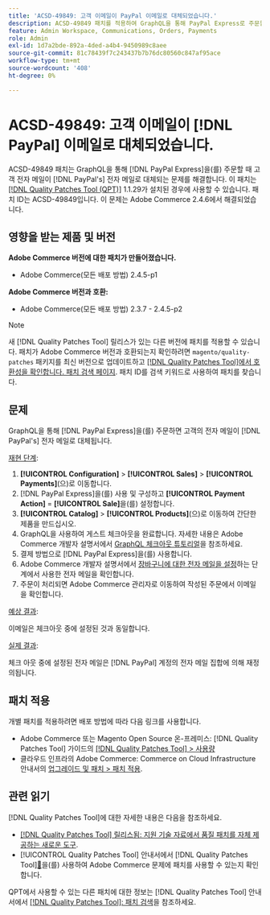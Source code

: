 ```yaml
---
title: 'ACSD-49849: 고객 이메일이 PayPal 이메일로 대체되었습니다.'
description: ACSD-49849 패치를 적용하여 GraphQL을 통해 PayPal Express로 주문할 때 고객 이메일이 PayPal 이메일로 대체되는 Adobe Commerce 문제를 해결합니다.
feature: Admin Workspace, Communications, Orders, Payments
role: Admin
exl-id: 1d7a2bde-892a-4ded-a4b4-9450989c8aee
source-git-commit: 81c78439f7c243437b7b76dc80560c847af95ace
workflow-type: tm+mt
source-wordcount: '408'
ht-degree: 0%

---
```


# ACSD-49849: 고객 이메일이 [!DNL PayPal] 이메일로 대체되었습니다.

ACSD-49849 패치는 GraphQL을 통해 [!DNL PayPal Express]을(를) 주문할 때 고객 전자 메일이 [!DNL PayPal's] 전자 메일로 대체되는 문제를 해결합니다. 이 패치는 [[!DNL Quality Patches Tool (QPT)]](https://experienceleague.adobe.com/en/docs/commerce-knowledge-base/kb/announcements/commerce-announcements/magento-quality-patches-released-new-tool-to-self-serve-quality-patches) 1.1.29가 설치된 경우에 사용할 수 있습니다. 패치 ID는 ACSD-49849입니다. 이 문제는 Adobe Commerce 2.4.6에서 해결되었습니다.

## 영향을 받는 제품 및 버전

**Adobe Commerce 버전에 대한 패치가 만들어졌습니다.**

* Adobe Commerce(모든 배포 방법) 2.4.5-p1

**Adobe Commerce 버전과 호환:**

* Adobe Commerce(모든 배포 방법) 2.3.7 - 2.4.5-p2

>[!NOTE]
>
>새 [!DNL Quality Patches Tool] 릴리스가 있는 다른 버전에 패치를 적용할 수 있습니다. 패치가 Adobe Commerce 버전과 호환되는지 확인하려면 `magento/quality-patches` 패키지를 최신 버전으로 업데이트하고 [[!DNL Quality Patches Tool]에서 호환성을 확인합니다. 패치 검색 페이지](https://experienceleague.adobe.com/tools/commerce-quality-patches/index.html). 패치 ID를 검색 키워드로 사용하여 패치를 찾습니다.

## 문제

GraphQL을 통해 [!DNL PayPal Express]을(를) 주문하면 고객의 전자 메일이 [!DNL PayPal's] 전자 메일로 대체됩니다.

<u>재현 단계</u>:

1. **[!UICONTROL Configuration]** > **[!UICONTROL Sales]** > **[!UICONTROL Payments]**(으)로 이동합니다.
1. [!DNL PayPal Express]을(를) 사용 및 구성하고 **[!UICONTROL Payment Action]** = **[!UICONTROL Sale]**&#x200B;을(를) 설정합니다.
1. **[!UICONTROL Catalog]** > **[!UICONTROL Products]**(으)로 이동하여 간단한 제품을 만드십시오.
1. GraphQL을 사용하여 게스트 체크아웃을 완료합니다. 자세한 내용은 Adobe Commerce 개발자 설명서에서 [GraphQL 체크아웃 튜토리얼](https://developer.adobe.com/commerce/webapi/graphql/tutorials/checkout/)을 참조하세요.
1. 결제 방법으로 [!DNL PayPal Express]을(를) 사용합니다.
1. Adobe Commerce 개발자 설명서에서 [장바구니에 대한 전자 메일을 설정](https://developer.adobe.com/commerce/webapi/graphql/tutorials/checkout/set-email-address/)하는 단계에서 사용한 전자 메일을 확인합니다.
1. 주문이 처리되면 Adobe Commerce 관리자로 이동하여 작성된 주문에서 이메일을 확인합니다.

<u>예상 결과</u>:

이메일은 체크아웃 중에 설정된 것과 동일합니다.

<u>실제 결과</u>:

체크 아웃 중에 설정된 전자 메일은 [!DNL PayPal] 계정의 전자 메일 집합에 의해 재정의됩니다.

## 패치 적용

개별 패치를 적용하려면 배포 방법에 따라 다음 링크를 사용합니다.

* Adobe Commerce 또는 Magento Open Source 온-프레미스: [!DNL Quality Patches Tool] 가이드의 [[!DNL Quality Patches Tool] > 사용량](/help/tools/quality-patches-tool/usage.md)
* 클라우드 인프라의 Adobe Commerce: Commerce on Cloud Infrastructure 안내서의 [업그레이드 및 패치 > 패치 적용](https://experienceleague.adobe.com/docs/commerce-cloud-service/user-guide/develop/upgrade/apply-patches.html).

## 관련 읽기

[!DNL Quality Patches Tool]에 대한 자세한 내용은 다음을 참조하세요.

* [[!DNL Quality Patches Tool] 릴리스됨: 지원 기술 자료에서 품질 패치를 자체 제공하는 새로운 도구](https://experienceleague.adobe.com/en/docs/commerce-knowledge-base/kb/announcements/commerce-announcements/magento-quality-patches-released-new-tool-to-self-serve-quality-patches).
* [!UICONTROL Quality Patches Tool] 안내서에서  [!DNL Quality Patches Tool][&#128279;](/help/tools/quality-patches-tool/patches-available-in-qpt/check-patch-for-magento-issue-with-magento-quality-patches.md)을(를) 사용하여 Adobe Commerce 문제에 패치를 사용할 수 있는지 확인합니다.


QPT에서 사용할 수 있는 다른 패치에 대한 정보는 [!DNL Quality Patches Tool] 안내서에서 [[!DNL Quality Patches Tool]: 패치 검색](https://experienceleague.adobe.com/tools/commerce-quality-patches/index.html)을 참조하세요.
